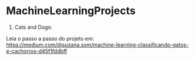 # MachineLearningProjects

1. Cats and Dogs: 

Leia o passo a passo do projeto em: https://medium.com/@suzana.svm/machine-learning-classificando-gatos-e-cachorros-d45f1fddbff
